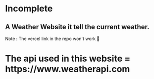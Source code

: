 # Incomplete

<h2>A Weather Website it tell the current weather.</h2>

Note : The vercel link in the repo won't work 🚨

<h1>The api used in this website = https://www.weatherapi.com</h1> 
